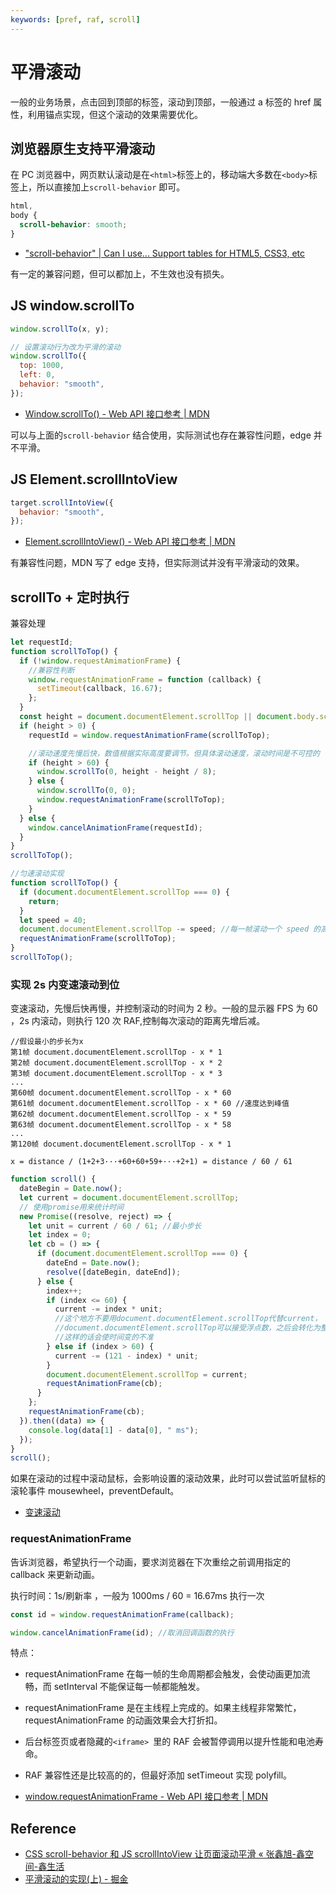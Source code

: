 ```yaml
---
keywords: [pref, raf, scroll]
---
```


# 平滑滚动

一般的业务场景，点击回到顶部的标签，滚动到顶部，一般通过 a 标签的 href 属性，利用锚点实现，但这个滚动的效果需要优化。

## 浏览器原生支持平滑滚动

在 PC 浏览器中，网页默认滚动是在`<html>`标签上的，移动端大多数在`<body>`标签上，所以直接加上`scroll-behavior` 即可。

```css
html,
body {
  scroll-behavior: smooth;
}
```

- ["scroll-behavior" | Can I use... Support tables for HTML5, CSS3, etc](https://caniuse.com/?search=scroll-behavior)

有一定的兼容问题，但可以都加上，不生效也没有损失。

## JS window.scrollTo

```js
window.scrollTo(x, y);

// 设置滚动行为改为平滑的滚动
window.scrollTo({
  top: 1000,
  left: 0,
  behavior: "smooth",
});
```

- [Window.scrollTo() - Web API 接口参考 | MDN](https://developer.mozilla.org/zh-CN/docs/Web/API/Window/scrollTo)

可以与上面的`scroll-behavior` 结合使用，实际测试也存在兼容性问题，edge 并不平滑。

## JS Element.scrollIntoView

```js
target.scrollIntoView({
  behavior: "smooth",
});
```

- [Element.scrollIntoView() - Web API 接口参考 | MDN](https://developer.mozilla.org/zh-CN/docs/Web/API/Element/scrollIntoView)

有兼容性问题，MDN 写了 edge 支持，但实际测试并没有平滑滚动的效果。

## scrollTo + 定时执行

兼容处理

```js
let requestId;
function scrollToTop() {
  if (!window.requestAmimationFrame) {
    //兼容性判断
    window.requestAnimationFrame = function (callback) {
      setTimeout(callback, 16.67);
    };
  }
  const height = document.documentElement.scrollTop || document.body.scrollTop; //当前滚动高度
  if (height > 0) {
    requestId = window.requestAnimationFrame(scrollToTop);

    //滚动速度先慢后快，数值根据实际高度要调节。但具体滚动速度，滚动时间是不可控的
    if (height > 60) {
      window.scrollTo(0, height - height / 8);
    } else {
      window.scrollTo(0, 0);
      window.requestAnimationFrame(scrollToTop);
    }
  } else {
    window.cancelAnimationFrame(requestId);
  }
}
scrollToTop();
```

```js
//匀速滚动实现
function scrollToTop() {
  if (document.documentElement.scrollTop === 0) {
    return;
  }
  let speed = 40;
  document.documentElement.scrollTop -= speed; //每一帧滚动一个 speed 的高度
  requestAnimationFrame(scrollToTop);
}
scrollToTop();
```

### 实现 2s 内变速滚动到位

变速滚动，先慢后快再慢，并控制滚动的时间为 2 秒。一般的显示器 FPS 为 60 ，2s 内滚动，则执行 120 次 RAF,控制每次滚动的距离先增后减。

```
//假设最小的步长为x
第1帧 document.documentElement.scrollTop - x * 1
第2帧 document.documentElement.scrollTop - x * 2
第3帧 document.documentElement.scrollTop - x * 3
...
第60帧 document.documentElement.scrollTop - x * 60
第61帧 document.documentElement.scrollTop - x * 60 //速度达到峰值
第62帧 document.documentElement.scrollTop - x * 59
第63帧 document.documentElement.scrollTop - x * 58
...
第120帧 document.documentElement.scrollTop - x * 1

x = distance / (1+2+3···+60+60+59+···+2+1) = distance / 60 / 61
```

```js
function scroll() {
  dateBegin = Date.now();
  let current = document.documentElement.scrollTop;
  // 使用promise用来统计时间
  new Promise((resolve, reject) => {
    let unit = current / 60 / 61; //最小步长
    let index = 0;
    let cb = () => {
      if (document.documentElement.scrollTop === 0) {
        dateEnd = Date.now();
        resolve([dateBegin, dateEnd]);
      } else {
        index++;
        if (index <= 60) {
          current -= index * unit;
          //这个地方不要用document.documentElement.scrollTop代替current，
          //document.documentElement.scrollTop可以接受浮点数，之后会转化为整数
          //这样的话会使时间变的不准
        } else if (index > 60) {
          current -= (121 - index) * unit;
        }
        document.documentElement.scrollTop = current;
        requestAnimationFrame(cb);
      }
    };
    requestAnimationFrame(cb);
  }).then((data) => {
    console.log(data[1] - data[0], " ms");
  });
}
scroll();
```

如果在滚动的过程中滚动鼠标，会影响设置的滚动效果，此时可以尝试监听鼠标的滚轮事件 mousewheel，preventDefault。

- [变速滚动](https://juejin.cn/post/6844903925473083405#heading-8)

### requestAnimationFrame

告诉浏览器，希望执行一个动画，要求浏览器在下次重绘之前调用指定的 callback 来更新动画。

执行时间：1s/刷新率 ，一般为 1000ms / 60 = 16.67ms 执行一次

```js
const id = window.requestAnimationFrame(callback);

window.cancelAnimationFrame(id); //取消回调函数的执行
```

特点：

- requestAnimationFrame 在每一帧的生命周期都会触发，会使动画更加流畅，而 setInterval 不能保证每一帧都能触发。
- requestAnimationFrame 是在主线程上完成的。如果主线程非常繁忙，requestAnimationFrame 的动画效果会大打折扣。
- 后台标签页或者隐藏的`<iframe> `里的 RAF 会被暂停调用以提升性能和电池寿命。
- RAF 兼容性还是比较高的的，但最好添加 setTimeout 实现 polyfill。

- [window.requestAnimationFrame - Web API 接口参考 | MDN](https://developer.mozilla.org/zh-CN/docs/Web/API/Window/requestAnimationFrame)

## Reference

- [CSS scroll-behavior 和 JS scrollIntoView 让页面滚动平滑 « 张鑫旭-鑫空间-鑫生活](https://www.zhangxinxu.com/wordpress/2018/10/scroll-behavior-scrollintoview-%e5%b9%b3%e6%bb%91%e6%bb%9a%e5%8a%a8/comment-page-1/#comment-423108)
- [平滑滚动的实现(上) - 掘金](https://juejin.cn/post/6844903925473083405#heading-3)
